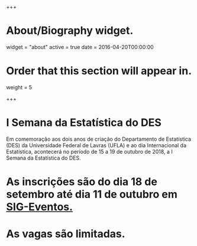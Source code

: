 +++
# About/Biography widget.
widget = "about"
active = true
date = 2016-04-20T00:00:00

# Order that this section will appear in.
weight = 5

+++ 

# I Semana da Estatística do DES


Em comemoração aos dois anos de criação do Departamento de Estatística (DES) da Universidade Federal de Lavras (UFLA) e ao dia Internacional da Estatística, acontecerá no período de 15 a 19 de outubro de 2018, a I Semana da Estatística do DES. 



# As inscrições são do dia 18 de setembro até dia 11 de outubro em [SIG-Eventos.](https://sig.ufla.br/modulos/publico/eventos/index.php)


# **As vagas são limitadas.** 
